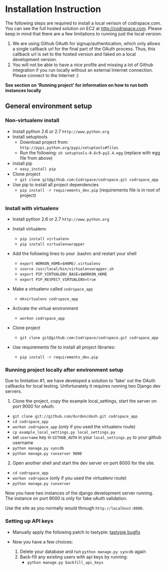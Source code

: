 # Installation Instruction

The following steps are required to install a local verison of codrspace.com.
You can see the full hosted solution on EC2 at http://codrspace.com.
Please keep in mind that there are a few limitations to running just the local
version:

1. We are using Github OAuth for signup/authentication, which only allows a
   single callback url for the final part of the OAuth process.  Thus, this
   callback url is set to the hosted version and faked on a local development version.
2. You will not be able to have a nice profile and missing a lot of Github
   integration if you run locally without an external Internet connection.
   Please connect to the Internet :)

**See section on 'Running project' for information on how to run both instances locally**

## General environment setup

### Non-virtualenv install

- Install python 2.6 or 2.7 `http://www.python.org`
- Install setuptools
    - Download project from: `http://pypi.python.org/pypi/setuptools#files`
    - Run the following: `sh setuptools-0.6c9-py2.4.egg` (replace with egg file from above)
- install pip
    - `easy_install pip`
- Clone project
    - `git clone git@github.com:Codrspace/codrspace.git codrspace_app`
- Use pip to install all project dependencies
    - `pip install -r requirements_dev.pip` (requirements file is in root of project)

### Install with virtualenv

- Install python 2.6 or 2.7 `http://www.python.org`
- Install virtualenv
    - `pip install virtualenv`
    - `pip install virtualenvwrapper`
- Add the following lines to your .bashrc and restart your shell

    - `export WORKON_HOME=$HOME/.virtualenv`
    - `source /usr/local/bin/virtualenvwrapper.sh`
    - `export PIP_VIRTUALENV_BASE=$WORKON_HOME`
    - `export PIP_RESPECT_VIRTUALENV=true`

- Make a virtualenv called `codrspace_app`
    - `mkvirtualenv codrspace_app`
- Activate the virtual environment
    - `workon codrspace_app`
- Clone project
    - `git clone git@github.com:Codrspace/codrspace.git codrspace_app`
- Use requirements file to install all project libraries:
    - `pip install -r requirements_dev.pip`

### Running project locally after environment setup

Due to limitation #1, we have developed a solution to 'fake' out the OAuth
callbacks for local testing.  Unfortunately it requires running two Django dev servers.

1. Clone the project, copy the example local_settings, start the server on port 9000 for oAuth.

  - `git clone git://github.com/durden/dash.git codrspace_app`
  - `cd codrspace_app`
  - `workon codrspace_app` (only if you used the virtualenv route)
  - `cp example_local_settings.py local_settings.py`
  -  set `username` key in `GITHUB_AUTH` in your `local_settings.py` to your github username
  - `python manage.py syncdb`
  - `python manage.py runserver 9000`

2. Open another shell and start the dev server on port 8000 for the site.

  - `cd codrspace_app`
  - `workon codrspace` (only if you used the virtualenv route)
  - `python manage.py runserver `

Now you have two instances of the django development server running.
The instance on port 9000 is only for fake oAuth validation.

Use the site as you normally would through `http://localhost:8000`.

### Setting up API keys

- Manually apply the following patch to tastypie:
    [tastypie bugfix](https://github.com/toastdriven/django-tastypie/commit/520b33f)

- Now you have a few choices:
    1. Delete your database and run `python manage.py syncdb` again
    2. Back-fill any existing users with api keys by running:
        - `python manage.py backfill_api_keys`
